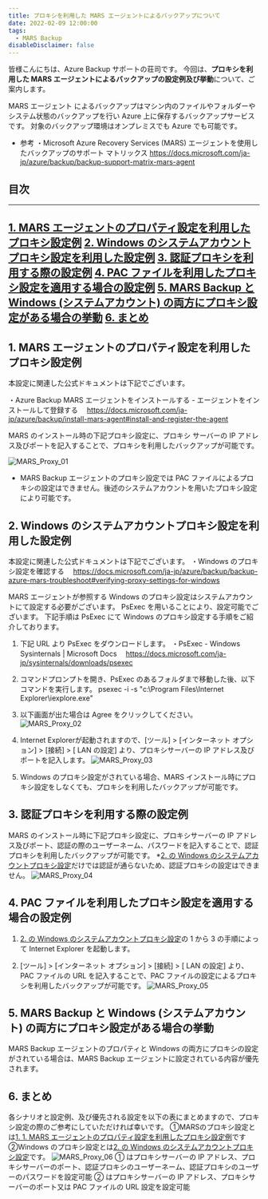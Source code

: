 ```yaml
---
title: プロキシを利用した MARS エージェントによるバックアップについて
date: 2022-02-09 12:00:00
tags:
  - MARS Backup 
disableDisclaimer: false
---
```


<!-- more -->
皆様こんにちは、Azure Backup サポートの荘司です。
今回は、**プロキシを利用した MARS  エージェントによるバックアップの設定例及び挙動**について、ご案内します。

MARS エージェント によるバックアップはマシン内のファイルやフォルダーやシステム状態のバックアップを行い Azure 上に保存するバックアップサービスです。
対象のバックアップ環境はオンプレミスでも Azure でも可能です。

- 参考
・Microsoft Azure Recovery Services (MARS) エージェントを使用したバックアップのサポート マトリックス
https://docs.microsoft.com/ja-jp/azure/backup/backup-support-matrix-mars-agent



## 目次
-----------------------------------------------------------
[1. MARS エージェントのプロパティ設定を利用したプロキシ設定例](#1)
[2. Windows のシステムアカウントプロキシ設定を利用した設定例](#2)
[3. 認証プロキシを利用する際の設定例](#3)
[4. PAC ファイルを利用したプロキシ設定を適用する場合の設定例](#4)
[5. MARS Backup と Windows (システムアカウント) の両方にプロキシ設定がある場合の挙動](#5)
[6. まとめ](#6)
-----------------------------------------------------------

## 1. MARS エージェントのプロパティ設定を利用したプロキシ設定例<a id="1"></a>
本設定に関連した公式ドキュメントは下記でございます。

・Azure Backup MARS エージェントをインストールする - エージェントをインストールして登録する
　https://docs.microsoft.com/ja-jp/azure/backup/install-mars-agent#install-and-register-the-agent

MARS のインストール時の下記プロキシ設定に、プロキシ サーバーの IP アドレス及びポートを記入することで、プロキシを利用したバックアップが可能です。

![MARS_Proxy_01](https://user-images.githubusercontent.com/71251920/152903682-258c22e6-793d-4c62-82d4-20f293c8d330.png)


* MARS Backup エージェントのプロキシ設定では PAC ファイルによるプロキシの設定はできません。後述のシステムアカウントを用いたプロキシ設定により可能です。

## 2. Windows のシステムアカウントプロキシ設定を利用した設定例 <a id="2"></a>
本設定に関連した公式ドキュメントは下記でございます。
・Windows のプロキシ設定を確認する
　https://docs.microsoft.com/ja-jp/azure/backup/backup-azure-mars-troubleshoot#verifying-proxy-settings-for-windows

MARS エージェントが参照する Windows のプロキシ設定はシステムアカウントにて設定する必要がございます。
PsExec を用いることにより、設定可能でございます。
下記手順は PsExec にて Windows のプロキシ設定する手順をご紹介しております。

1. 下記 URL より PsExec をダウンロードします。
・PsExec - Windows Sysinternals | Microsoft Docs
　https://docs.microsoft.com/ja-jp/sysinternals/downloads/psexec

2. コマンドプロンプトを開き、PsExec のあるフォルダまで移動した後、以下コマンドを実行します。
psexec -i -s "c:\Program Files\Internet Explorer\iexplore.exe"

3. 以下画面が出た場合は Agree をクリックしてください。
![MARS_Proxy_02](https://user-images.githubusercontent.com/71251920/152903684-37a1b7d4-8e85-4e6a-92df-7f5cb0faba7a.png)

4. Internet Explorerが起動されますので、[ツール] > [インターネット オプション] > [接続] > [ LAN の設定] より、プロキシサーバーの IP アドレス及びポートを記入します。
![MARS_Proxy_03](https://user-images.githubusercontent.com/71251920/152903686-eadf5857-01e8-40fa-89a6-6d8337c4be12.png)

5. Windows のプロキシ設定がされている場合、MARS インストール時にプロキシ設定をしなくても、プロキシを利用したバックアップが可能です。

## 3. 認証プロキシを利用する際の設定例 <a id="3"></a>
MARS のインストール時に下記プロキシ設定に、プロキシサーバーの IP アドレス及びポート、認証の際のユーザーネーム、パスワードを記入することで、認証プロキシを利用したバックアップが可能です。
*[2. の Windows のシステムアカウントプロキシ設定](#2)だけでは認証が通らないため、認証プロキシの設定はできません。
![MARS_Proxy_04](https://user-images.githubusercontent.com/71251920/152904399-0e4149d2-2911-4516-bcdd-938ea9fbaa0c.png)



## 4. PAC ファイルを利用したプロキシ設定を適用する場合の設定例 <a id="4"></a>
1.  [2. の Windows のシステムアカウントプロキシ設定](#2)の 1 から 3 の手順によって Internet Explorer を起動します。

2. [ツール] > [インターネット オプション] > [接続] > [ LAN の設定] より、PAC ファイルの URL を記入することで、PAC ファイルの設定によるプロキシを利用したバックアップが可能です。
![MARS_Proxy_05](https://user-images.githubusercontent.com/71251920/152903691-9d2000f4-2f9f-4748-b2e1-442de641449e.png)


## 5.  MARS Backup と Windows (システムアカウント) の両方にプロキシ設定がある場合の挙動 <a id="5"></a>
MARS Backup エージェントのプロパティと Windows の両方にプロキシの設定がされている場合は、MARS Backup エージェントに設定されている内容が優先されます。

## 6.  まとめ <a id="6"></a>
各シナリオと設定例、及び優先される設定を以下の表にまとめますので、プロキシ設定の際のご参考にしていただければ幸いです。
 ①MARSのプロキシ設定とは[1. 1. MARS エージェントのプロパティ設定を利用したプロキシ設定例](#1)です
 ②Windows のプロキシ設定とは[2. の Windows のシステムアカウントプロキシ設定](#2)です。
![MARS_Proxy_06](https://user-images.githubusercontent.com/71251920/152903692-27e268c0-7e89-44a4-ab36-1430047dde2e.png)
① はプロキシサーバーの IP アドレス、プロキシサーバーのポート、認証プロキシのユーザーネーム、認証プロキシのユーザーのパスワードを設定可能
② はプロキシサーバーの IP アドレス、プロキシサーバーのポート又は PAC ファイルの URL 設定を設定可能